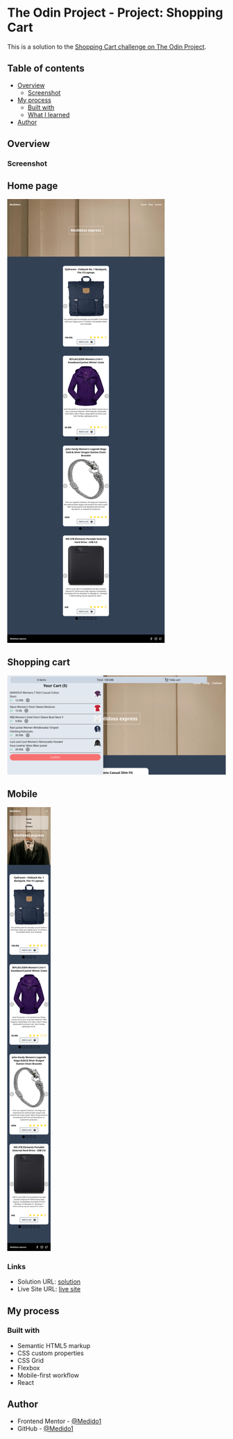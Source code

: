 # The Odin Project - Project: Shopping Cart

This is a solution to the [Shopping Cart challenge on The Odin Project](https://www.theodinproject.com/lessons/node-path-react-new-shopping-cart).
## Table of contents

- [Overview](#overview)
  - [Screenshot](#screenshot)
- [My process](#my-process)
  - [Built with](#built-with)
  - [What I learned](#what-i-learned)
- [Author](#author)

## Overview


### Screenshot

  ## Home page
  ![](./src/assets/screenshots/homepage.png)

  ## Shopping cart 

  ![](./src/assets/screenshots/cart.png)

  ## Mobile 
  ![](./src//assets/screenshots/mobile.png)

### Links

- Solution URL: [solution](https://github.com/Medido1/Odin-Shopping-Cart)
- Live Site URL: [live site](https://odinshoppingcart.netlify.app/)

## My process

### Built with

- Semantic HTML5 markup
- CSS custom properties
- CSS Grid
- Flexbox
- Mobile-first workflow
- React

## Author

- Frontend Mentor - [@Medido1](https://www.frontendmentor.io/profile/Medido1)
- GitHub - [@Medido1](https://github.com/Medido1)